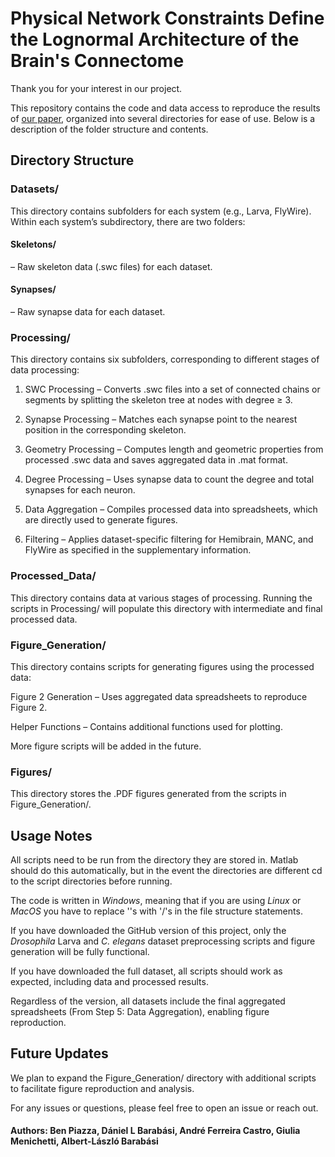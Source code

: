 # Physical Network Constraints Define the Lognormal Architecture of the Brain's Connectome

Thank you for your interest in our project. 

This repository contains the code and data access to reproduce the results of [our paper](https://www.biorxiv.org/content/10.1101/2025.02.27.640551v1), organized into several directories for ease of use. Below is a description of the folder structure and contents.

## Directory Structure

### Datasets/

This directory contains subfolders for each system (e.g., Larva, FlyWire). Within each system’s subdirectory, there are two folders:

#### Skeletons/ 
– Raw skeleton data (.swc files) for each dataset.

#### Synapses/ 
– Raw synapse data for each dataset.

### Processing/

This directory contains six subfolders, corresponding to different stages of data processing:

1. SWC Processing – Converts .swc files into a set of connected chains or segments by splitting the skeleton tree at nodes with degree ≥ 3.

2. Synapse Processing – Matches each synapse point to the nearest position in the corresponding skeleton.

3. Geometry Processing – Computes length and geometric properties from processed .swc data and saves aggregated data in .mat format.

4. Degree Processing – Uses synapse data to count the degree and total synapses for each neuron.

5. Data Aggregation – Compiles processed data into spreadsheets, which are directly used to generate figures.

6. Filtering – Applies dataset-specific filtering for Hemibrain, MANC, and FlyWire as specified in the supplementary information.

### Processed_Data/

This directory contains data at various stages of processing. Running the scripts in Processing/ will populate this directory with intermediate and final processed data.

### Figure_Generation/

This directory contains scripts for generating figures using the processed data:

Figure 2 Generation – Uses aggregated data spreadsheets to reproduce Figure 2.

Helper Functions – Contains additional functions used for plotting.

More figure scripts will be added in the future.

### Figures/

This directory stores the .PDF figures generated from the scripts in Figure_Generation/.

## Usage Notes

All scripts need to be run from the directory they are stored in. Matlab should do this automatically, but in the event the directories are different cd to the script directories before running.

The code is written in _Windows_, meaning that if you are using _Linux_ or _MacOS_ you have to replace '\'s with '/'s in the file structure statements. 

If you have downloaded the GitHub version of this project, only the _Drosophila_ Larva and _C. elegans_ dataset preprocessing scripts and figure generation will be fully functional.

If you have downloaded the full dataset, all scripts should work as expected, including data and processed results.

Regardless of the version, all datasets include the final aggregated spreadsheets (From Step 5: Data Aggregation), enabling figure reproduction.

## Future Updates

We plan to expand the Figure_Generation/ directory with additional scripts to facilitate figure reproduction and analysis.

For any issues or questions, please feel free to open an issue or reach out.

#### Authors: Ben Piazza, Dániel L Barabási, André Ferreira Castro, Giulia Menichetti, Albert-László Barabási
